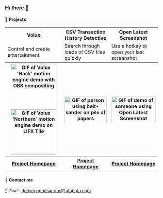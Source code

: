 ### Hi there 👋

#### 🤖 Projects

<table>
  <tr>
    <th>Volux</th>
    <th>CSV Transaction History Detective</th>
    <th>Open Latest Screenshot</th>
  </tr>
  <tr>
    <td>Control and create entertainment</td>
    <td>Search through loads of CSV files quickly</td>
    <td>Use a hotkey to open your last screenshot</td>
  </tr>
  <tr>
    <th>
      <a href="https://gitlab.com/volux/volux">
        <img src="https://i.imgur.com/08MaUYg.gif" alt="GIF of Volux 'Hack' motion engine demo with OBS compositing" width="150px">
      </a>
      <a href="https://gitlab.com/volux/volux">
        <img src="https://i.imgur.com/39QAfUc.gif" alt="GIF of Volux 'Northern' motion engine demo on LIFX Tile" width="150px">
      </a>
    </th>
    <th>
      <a href="https://gitlab.com/DrTexx/csv-transaction-history-detective">
        <img src="https://i.imgur.com/UQtyomQ.gif" alt="GIF of person using belt-sander on pile of papers" width="100%">
      </a>
    </th>
    <th>
      <a href="https://gitlab.com/DrTexx/open-latest-screenshot">
        <img src="https://i.imgur.com/vG64LH6.gif" alt="GIF of demo of someone using Open Latest Screenshot" width="100%">
      </a>
    </th>
  </tr>
  <tr>
    <th><a href="https://gitlab.com/volux/volux">Project Homepage</a></th>
    <th><a href="https://gitlab.com/DrTexx/csv-transaction-history-detective">Project Homepage</a></th>
    <th><a href="https://gitlab.com/DrTexx/open-latest-screenshot">Project Homepage</a></th>
  </tr>
</table>

#### 🌱 Contact me

`📨 Email` [denver.opensource@tutanota.com](mailto:denver.opensource@tutanota.com)

<!--
**DrTexx/DrTexx** is a ✨ _special_ ✨ repository because its `README.md` (this file) appears on your GitHub profile.

Here are some ideas to get you started:

- 🔭 I’m currently working on ...
- 🌱 I’m currently learning ...
- 👯 I’m looking to collaborate on ...
- 🤔 I’m looking for help with ...
- 💬 Ask me about ...
- 📫 How to reach me: ...
- 😄 Pronouns: ...
- ⚡ Fun fact: ...
-->
